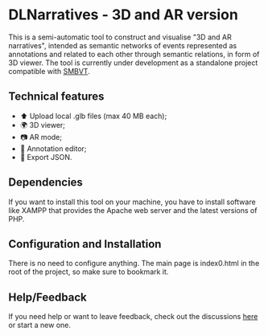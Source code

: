 # DLNarratives - 3D and AR version
This is a semi-automatic tool to construct and visualise "3D and AR narratives", intended as semantic networks of events represented as annotations and related to each other through semantic relations, in form of 3D viewer. The tool is currently under development as a standalone project compatible with [SMBVT](https://tool.dlnarratives.eu).

## Technical features
-  ⬆️ Upload local .glb files (max 40 MB each);
-  🌍 3D viewer;
-  📷 AR mode;
-  📝 Annotation editor;
-  💾 Export JSON.

## Dependencies
If you want to install this tool on your machine, you have to install software like XAMPP that provides the Apache web server and the latest versions of PHP.

## Configuration and Installation
There is no need to configure anything. The main page is index0.html in the root of the project, so make sure to bookmark it.

## Help/Feedback
If you need help or want to leave feedback, check out the discussions [here](https://github.com/AIMH-DHgroup/3D-annotation-tool/discussions) or start a new one.
